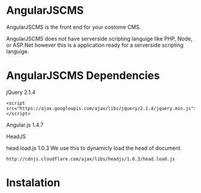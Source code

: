 # AngularJSCMS
AngularJSCMS is the front end for your costome CMS.

AngularJSCMS does not have serverside scripting languige like PHP, Node, or ASP.Net however this is a application ready for a serverside scripting languige.  

# AngularJSCMS Dependencies 


jQuery 2.1.4


	<script src="https://ajax.googleapis.com/ajax/libs/jquery/2.1.4/jquery.min.js"></script>



Angular.js 1.4.7


HeadJS 

head.load.js 1.0.3
We use this to dynamicly load the head of document.

	http://cdnjs.cloudflare.com/ajax/libs/headjs/1.0.3/head.load.js


# Instalation 
	